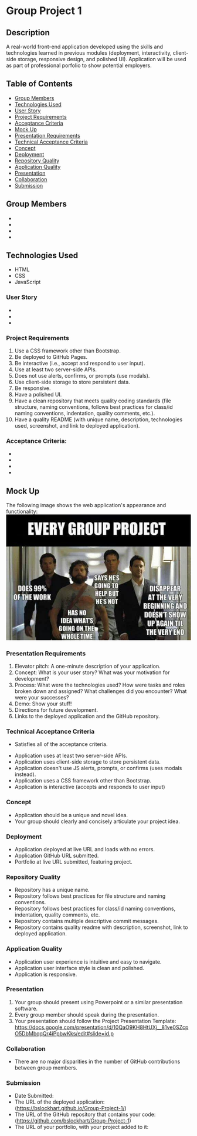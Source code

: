 # Group Project 1

## Description
A real-world front-end application developed using the skills and technologies learned in previous modules (deployment, interactivity, client-side storage, responsive design, and polished UI). Application will be used as part of professional porfolio to show potential employers.

## Table of Contents
* [Group Members](#Group-Members)
* [Technologies Used](#Technologies-Used)
* [User Story](#User-Story)
* [Project Requirements](#Project-Requirements)
* [Acceptance Criteria](#Acceptance-Criteria)
* [Mock Up](#Mock-Up)
* [Presentation Requirements](#User-Story)
* [Technical Acceptance Criteria](#Technical-Acceptance-Criteria)
* [Concept](#Concept)
* [Deployment](#Deployment)
* [Repository Quality](#Repository-Quality)
* [Application Quality](#Application-Quality)
* [Presentation](#Presentation)
* [Collaboration](#Collaboration)
* [Submission](#Submission)

## Group Members
* 
* 
* 
* 

## Technologies Used
* HTML
* CSS
* JavaScript

### User Story
* 
*
*

### Project Requirements
1. Use a CSS framework other than Bootstrap.
2. Be deployed to GitHub Pages.
3. Be interactive (i.e., accept and respond to user input).
4. Use at least two server-side APIs.
5. Does not use alerts, confirms, or prompts (use modals).
6. Use client-side storage to store persistent data.
7. Be responsive.
8. Have a polished UI.
9. Have a clean repository that meets quality coding standards (file structure, naming conventions, follows best practices for class/id naming conventions, indentation, quality comments, etc.).
10. Have a quality README (with unique name, description, technologies used, screenshot, and link to deployed application).

### Acceptance Criteria:
*
*
*
*

## Mock Up
The following image shows the web application's appearance and functionality:
![Mock Up](./assets/images/mockup.png)

### Presentation Requirements
1. Elevator pitch: A one-minute description of your application.
2. Concept: What is your user story? What was your motivation for development?
3. Process: What were the technologies used? How were tasks and roles broken down and assigned? What challenges did you encounter? What were your successes?
4. Demo: Show your stuff!
5. Directions for future development.
6. Links to the deployed application and the GitHub repository.

### Technical Acceptance Criteria
* Satisfies all of the acceptance criteria.
- Application uses at least two server-side APIs.
- Application uses client-side storage to store persistent data.
- Application doesn't use JS alerts, prompts, or confirms (uses modals instead).
- Application uses a CSS framework other than Bootstrap.
- Application is interactive (accepts and responds to user input)

### Concept
* Application should be a unique and novel idea.
* Your group should clearly and concisely articulate your project idea.

### Deployment
* Application deployed at live URL and loads with no errors.
* Application GitHub URL submitted.
* Portfolio at live URL submitted, featuring project.

### Repository Quality
* Repository has a unique name.
* Repository follows best practices for file structure and naming conventions.
* Repository follows best practices for class/id naming conventions, indentation, quality comments, etc.
* Repository contains multiple descriptive commit messages.
* Repository contains quality readme with description, screenshot, link to deployed application.

### Application Quality
* Application user experience is intuitive and easy to navigate.
* Application user interface style is clean and polished.
* Application is responsive.

### Presentation
1. Your group should present using Powerpoint or a similar presentation software.
2. Every group member should speak during the presentation.
3. Your presentation should follow the Project Presentation Template: https://docs.google.com/presentation/d/10QaO9KH8HtUXj__81ve0SZcpO5DbMbqqQr4iPpbwKks/edit#slide=id.p

### Collaboration
* There are no major disparities in the number of GitHub contributions between group members.

### Submission
* Date Submitted:
* The URL of the deployed application: (https://bslockhart.github.io/Group-Project-1/)
* The URL of the GitHub repository that contains your code: (https://github.com/bslockhart/Group-Project-1)
* The URL of your portfolio, with your project added to it: 